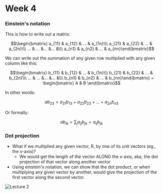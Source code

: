 # Week 4 

### Einstein's notation

This is how to write out a matrix: 

$$\begin{bmatrix} a_{11} & a_{12} & ... & a_{1n}\\\ 
a_{21} & a_{22} & ... & a_{2n}\\\
... & ... &... &... &\\\ 
a_{n1} & a_{n2} & ... & a_{nn}\end{bmatrix}$$

We can write out the summation of any given row multiplied with any given column like this: 

$$\begin{bmatrix} b_{11} & b_{12} & ... & b_{1n}\\\ 
b_{21} & b_{22} & ... & b_{2n}\\\
... & ... &... &... &\\\ 
b_{n1} & b_{n2} & ... & b_{nn}\end{bmatrix} = 
\begin{bmatrix} A & B \end{bmatrix}$$

In other words:

$$ab_{23} = a_{21}b_{13} + a_{22}b_{23} + ... + a_{2n}b_{n3}$$

Or formally:

$$ab_{ik} = \sum_{j} a_{ij}b_{jk} = a_{ij}b_{jk}$$

### Dot projection

* What if we multiplied any given vector, R, by one of its unit vectors (eg., the x-axis)? 
	* We would get the length of the vector ALONG the x-axis, aka, the dot projection of that vector along another vector
* Using einstein's notation, we can show that the dot product, or when multiplying any given vector by another, would give the projection of the first vector along the second vector.  



![Lecture 2](imgs/w2_lecture_1.png) 